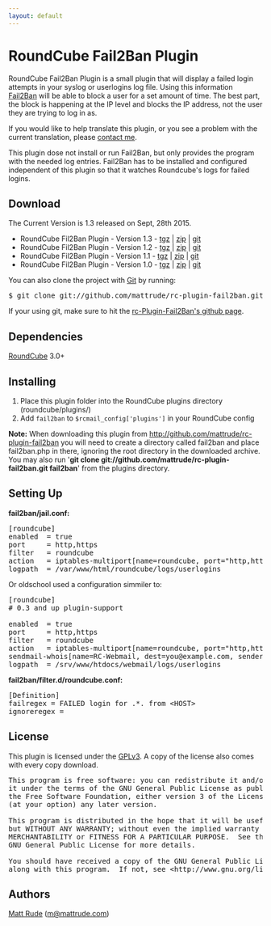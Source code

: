 ```yaml
---
layout: default
---
```


# RoundCube Fail2Ban Plugin

RoundCube Fail2Ban Plugin is a small plugin that will display a failed login attempts in your syslog or userlogins log file. Using this information [Fail2Ban](http://www.fail2ban.org) will be able to block a user for a set amount of time. The best part, the block is happening at the IP level and blocks the IP address, not the user they are trying to log in as.

If you would like to help translate this plugin, or you see a problem with the current translation, please [contact me][1].

This plugin dose not install or run Fail2Ban, but only provides the program with the needed log entries. Fail2Ban has to be installed and configured independent of this plugin so that it watches Roundcube's logs for failed logins.

  
## Download

The Current Version is 1.3 released on Sept, 28th 2015.

* RoundCube Fil2Ban Plugin - Version 1.3 - [tgz](https://github.com/mattrude/rc-plugin-fail2ban/archive/1.3.tar.gz) | [zip](https://github.com/mattrude/rc-plugin-fail2ban/archive/1.3.zip) | [git](http://github.com/mattrude/rc-plugin-fail2ban/tree/1.3) 
* RoundCube Fil2Ban Plugin - Version 1.2 - [tgz](https://github.com/mattrude/rc-plugin-fail2ban/archive/1.2.tar.gz) | [zip](https://github.com/mattrude/rc-plugin-fail2ban/archive/1.2.zip) | [git](http://github.com/mattrude/rc-plugin-fail2ban/tree/1.2) 
* RoundCube Fil2Ban Plugin - Version 1.1 - [tgz][2] | [zip][3] | [git][4]
* RoundCube Fil2Ban Plugin - Version 1.0 - [tgz][5] | [zip][6] | [git][7]

You can also clone the project with [Git][8] by running:

<pre>$ git clone git://github.com/mattrude/rc-plugin-fail2ban.git fail2ban</pre> 

If your using git, make sure to hit the [rc-Plugin-Fail2Ban's github page][9]. 

  
## Dependencies

[RoundCube][10] 3.0+


## Installing

1. Place this plugin folder into the RoundCube plugins directory (roundcube/plugins/)
2. Add `fail2ban` to `$rcmail_config['plugins']` in your RoundCube config

**Note:** When downloading this plugin from <http://github.com/mattrude/rc-plugin-fail2ban> you will need to create a directory called fail2ban and place fail2ban.php in there, ignoring the root directory in the downloaded archive. You may also run '**git clone git://github.com/mattrude/rc-plugin-fail2ban.git fail2ban**' from the plugins directory.

  
## Setting Up

**fail2ban/jail.conf:**

<pre>[roundcube]
enabled  = true
port     = http,https
filter   = roundcube
action   = iptables-multiport[name=roundcube, port="http,https"]
logpath  = /var/www/html/roundcube/logs/userlogins</pre>

Or oldschool used a configuration simmiler to:

<pre>[roundcube]
# 0.3 and up plugin-support
 
enabled  = true
port     = http,https
filter   = roundcube
action   = iptables-multiport[name=roundcube, port="http,https"]
sendmail-whois[name=RC-Webmail, dest=you@example.com, sender=fail2ban]
logpath  = /srv/www/htdocs/webmail/logs/userlogins</pre>

**fail2ban/filter.d/roundcube.conf:**

<pre>[Definition]
failregex = FAILED login for .*. from &lt;HOST&gt;
ignoreregex =</pre>

  
## License

This plugin is licensed under the [GPLv3][11]. A copy of the license also comes with every copy download.

<pre>This program is free software: you can redistribute it and/or modify
it under the terms of the GNU General Public License as published by
the Free Software Foundation, either version 3 of the License, or
(at your option) any later version.

This program is distributed in the hope that it will be useful,
but WITHOUT ANY WARRANTY; without even the implied warranty of
MERCHANTABILITY or FITNESS FOR A PARTICULAR PURPOSE.  See the
GNU General Public License for more details.

You should have received a copy of the GNU General Public License
along with this program.  If not, see &lt;http://www.gnu.org/licenses/>.</pre>

  
## Authors

[Matt Rude][12] (m@mattrude.com)

 [1]: http://mattrude.com/contact-me/
 [2]: http://github.com/downloads/mattrude/rc-plugin-fail2ban/roundcube-fail2ban-plugin.1.1.tgz
 [3]: http://github.com/downloads/mattrude/rc-plugin-fail2ban/roundcube-fail2ban-plugin.1.1.zip
 [4]: http://github.com/mattrude/rc-plugin-fail2ban/tree/1.1
 [5]: http://github.com/downloads/mattrude/rc-plugin-fail2ban/roundcube-fail2ban-plugin.1.0.tgz
 [6]: http://github.com/downloads/mattrude/rc-plugin-fail2ban/roundcube-fail2ban-plugin.1.0.zip
 [7]: http://github.com/mattrude/rc-plugin-fail2ban/tree/1.0
 [8]: http://git-scm.com
 [9]: http://github.com/mattrude/rc-plugin-fail2ban
 [10]: http://roundcube.net/
 [11]: http://www.gnu.org/licenses/gpl-3.0.txt
 [12]: http://mattrude.com/
